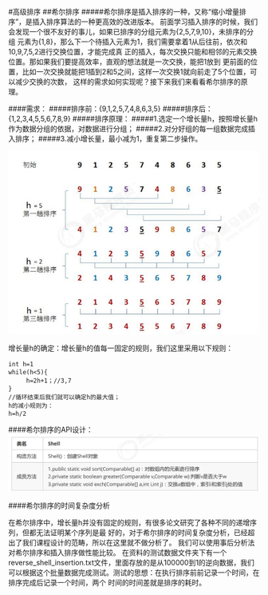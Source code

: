 #高级排序
##希尔排序
#####希尔排序是插入排序的一种，又称“缩小增量排序”，是插入排序算法的一种更高效的改进版本。
前面学习插入排序的时候，我们会发现一个很不友好的事儿，如果已排序的分组元素为{2,5,7,9,10}，未排序的分组
元素为{1,8}，那么下一个待插入元素为1，我们需要拿着1从后往前，依次和10,9,7,5,2进行交换位置，才能完成真
正的插入，每次交换只能和相邻的元素交换位置。那如果我们要提高效率，直观的想法就是一次交换，能把1放到
更前面的位置，比如一次交换就能把1插到2和5之间，这样一次交换1就向前走了5个位置，可以减少交换的次数，
这样的需求如何实现呢？接下来我们来看看希尔排序的原理。

####需求：
#####排序前：{9,1,2,5,7,4,8,6,3,5}
#####排序后：{1,2,3,4,5,5,6,7,8,9}
#####排序原理：
 #####1.选定一个增长量h，按照增长量h作为数据分组的依据，对数据进行分组；
 #####2.对分好组的每一组数据完成插入排序；
 #####3.减小增长量，最小减为1，重复第二步操作。
 
![](希尔.png)

增长量h的确定：增长量h的值每一固定的规则，我们这里采用以下规则：

```
int h=1 
while(h<5){
     h=2h+1；//3,7 
}
//循环结束后我们就可以确定h的最大值； 
h的减小规则为： 
h=h/2
```

####希尔排序的API设计：
![](希尔2.png)

####希尔排序的时间复杂度分析

在希尔排序中，增长量h并没有固定的规则，有很多论文研究了各种不同的递增序列，但都无法证明某个序列是最
好的，对于希尔排序的时间复杂度分析，已经超出了我们课程设计的范畴，所以在这里就不做分析了。
我们可以使用事后分析法对希尔排序和插入排序做性能比较。
在资料的测试数据文件夹下有一个reverse_shell_insertion.txt文件，里面存放的是从100000到1的逆向数据，我们
可以根据这个批量数据完成测试。测试的思想：在执行排序前前记录一个时间，在排序完成后记录一个时间，两个
时间的时间差就是排序的耗时。